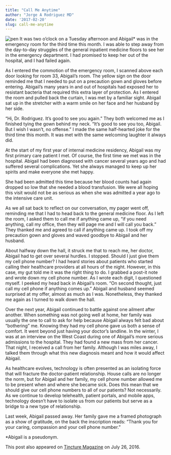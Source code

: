 ```yaml
---
title: "Call Me Anytime"
author: "Jorge A Rodriguez MD"
date: '2017-02-20'
slug: call-me-anytime
---
```

![pen](/images/pen_1.png)
It was two o’clock on a Tuesday afternoon and Abigail* was in the emergency room for the third time this month. I was able to step away from the day-to-day struggles of the general inpatient medicine floors to see her in the emergency department. I had promised to keep her out of the hospital, and I had failed again.

As I entered the commotion of the emergency room, I scanned above each door looking for room 33, Abigail’s room. The yellow sign on the door reminded me that I needed to put on a precaution gown and gloves before entering. Abigail’s many years in and out of hospitals had exposed her to resistant bacteria that required this extra layer of protection. As I entered the room and pulled back the curtain, I was met by a familiar sight. Abigail sat up in the stretcher with a warm smile on her face and her husband by her side.

“Hi, Dr. Rodriguez. It’s good to see you again.” They both welcomed me as I finished tying the gown behind my neck. “It’s good to see you too, Abigail. But I wish I wasn’t, no offense.” I made the same half-hearted joke for the third time this month. It was met with the same welcoming laughter it always did.

At the start of my first year of internal medicine residency, Abigail was my first primary care patient I met. Of course, the first time we met was in the hospital. Abigail had been diagnosed with cancer several years ago and had suffered several complications. Yet she always managed to keep up her spirits and make everyone she met happy.

She had been admitted this time because her blood counts had again dropped so low that she needed a blood transfusion. We were all hoping this visit would not be as serious as when she was admitted a year ago to the intensive care unit.

As we all sat back to reflect on our conversation, my pager went off, reminding me that I had to head back to the general medicine floor. As I left the room, I asked them to call me if anything came up, “if you need anything, call my office, then they will page me and I will call you back.” They thanked me and agreed to call if anything came up. I took off my precaution gown and gloves and waved goodbye to Abigail and her husband.

About halfway down the hall, it struck me that to reach me, her doctor, Abigail had to get over several hurdles. I stopped. Should I just give them my cell phone number? I had heard stories about patients who started calling their healthcare providers at all hours of the night. However, in this case, my gut told me it was the right thing to do. I grabbed a post-it note and wrote down my cell phone number. As I wrote each digit, I questioned myself. I peeked my head back in Abigail’s room. “On second thought, just call my cell phone if anything comes up.” Abigail and husband seemed surprised at my offer, almost as much as I was. Nonetheless, they thanked me again as I turned to walk down the hall.

Over the next year, Abigail continued to battle against one ailment after another. When something was not going well at home, her family was usually the one to call to ask for help because Abigail always felt bad about “bothering” me. Knowing they had my cell phone gave us both a sense of comfort. It went beyond just having your doctor’s landline. In the winter, I was at an interview on the West Coast during one of Abigail’s more serious admissions to the hospital. They had found a new mass from her cancer. That night, I received a call from her family. Although I was miles away, I talked them through what this new diagnosis meant and how it would affect Abigail.

As healthcare evolves, technology is often presented as an isolating force that will fracture the doctor-patient relationship. House calls are no longer the norm, but for Abigail and her family, my cell phone number allowed me to be present when and where she became sick. Does this mean that we should give our cell phone numbers to all of our patients? Not necessarily. As we continue to develop telehealth, patient portals, and mobile apps, technology doesn’t have to isolate us from our patients but serve as a bridge to a new type of relationship.

Last week, Abigail passed away. Her family gave me a framed photograph as a show of gratitude, on the back the inscription reads: “Thank you for your caring, compassion and your cell phone number.”

*Abigail is a pseudonym.

This post also appeared on [Tincture Magazine](https://tincture.io/call-me-anytime-629e38dc34c4) on July 26, 2016.

